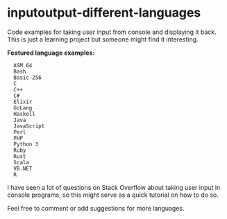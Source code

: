 # inputoutput-different-languages

Code examples for taking user input from console and displaying it back. This is just a learning project but someone might find it interesting.

**Featured language examples:**
```
  ASM 64
  Bash
  Basic-256
  C
  C++
  C#
  Elixir
  GoLang
  Haskell
  Java
  JavaScript
  Perl
  PHP
  Python 3
  Ruby
  Rust
  Scala
  VB.NET
  R
```
I have seen a lot of questions on Stack Overflow about taking user input in console programs, so this might serve as a quick tutorial on how to do so.

Feel free to comment or add suggestions for more languages.
